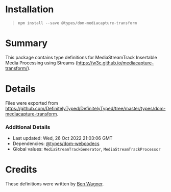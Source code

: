 # Installation
> `npm install --save @types/dom-mediacapture-transform`

# Summary
This package contains type definitions for MediaStreamTrack Insertable Media Processing using Streams (https://w3c.github.io/mediacapture-transform/).

# Details
Files were exported from https://github.com/DefinitelyTyped/DefinitelyTyped/tree/master/types/dom-mediacapture-transform.

### Additional Details
 * Last updated: Wed, 26 Oct 2022 21:03:06 GMT
 * Dependencies: [@types/dom-webcodecs](https://npmjs.com/package/@types/dom-webcodecs)
 * Global values: `MediaStreamTrackGenerator`, `MediaStreamTrackProcessor`

# Credits
These definitions were written by [Ben Wagner](https://github.com/dogben).

